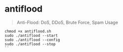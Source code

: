 # antiflood
>Anti-Flood: DoS, DDoS, Brute Force, Spam
> Usage
``` 
chmod +x antiflood.sh
sudo ./antiflood --start
sudo ./antiflood --config
sudo ./antiflood --stop
``
